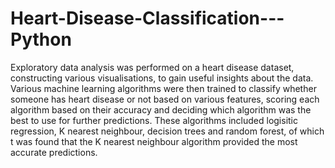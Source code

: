 # Heart-Disease-Classification---Python
Exploratory data analysis was performed on a heart disease dataset, constructing various visualisations, to gain useful insights about the data. Various machine learning algorithms were then trained to classify whether someone has heart disease or not based on various features, scoring each algorithm based on their accuracy and deciding which algorithm was the best to use for further predictions. These algorithms included logisitic regression, K nearest neighbour, decision trees and random forest, of which t was found that the K nearest neighbour algorithm provided the most accurate predictions.
